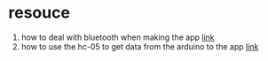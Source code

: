 # resouce

1. how to deal with bluetooth when making the app [link](https://www.youtube.com/watch?v=y8R2C86BIUc&list=PLgCYzUzKIBE8KHMzpp6JITZ2JxTgWqDH2)
2. how to use the hc-05 to get data from the arduino to the app [link](https://www.youtube.com/watch?v=aE8EbDmrUfQ&t=203s) 
